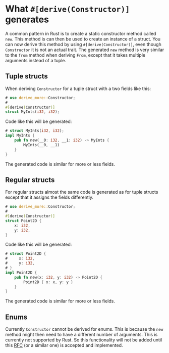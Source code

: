 # What `#[derive(Constructor)]` generates

A common pattern in Rust is to create a static constructor method called
`new`. This method is can then be used to create an instance of a struct. You
can now derive this method by using `#[derive(Constructor)]`, even though
`Constructor` it is not an actual trait. The generated `new` method is very
similar to the `from` method when deriving `From`, except that it takes multiple
arguments instead of a tuple.




## Tuple structs

When deriving `Constructor` for a tuple struct with a two fields like this:

```rust
# use derive_more::Constructor;
#
#[derive(Constructor)]
struct MyInts(i32, i32);
```

Code like this will be generated:

```rust
# struct MyInts(i32, i32);
impl MyInts {
    pub fn new(__0: i32, __1: i32) -> MyInts {
        MyInts(__0, __1)
    }
}
```

The generated code is similar for more or less fields.




## Regular structs

For regular structs almost the same code is generated as for tuple structs
except that it assigns the fields differently.

```rust
# use derive_more::Constructor;
#
#[derive(Constructor)]
struct Point2D {
    x: i32,
    y: i32,
}
```

Code like this will be generated:

```rust
# struct Point2D {
#     x: i32,
#     y: i32,
# }
impl Point2D {
    pub fn new(x: i32, y: i32) -> Point2D {
        Point2D { x: x, y: y }
    }
}
```

The generated code is similar for more or less fields.




## Enums

Currently `Constructor` cannot be derived for enums. This is because the `new`
method might then need to have a different number of arguments. This is
currently not supported by Rust. So this functionality will not be added until
this [RFC](https://github.com/rust-lang/rfcs/issues/376) (or a similar one) is
accepted and implemented.
